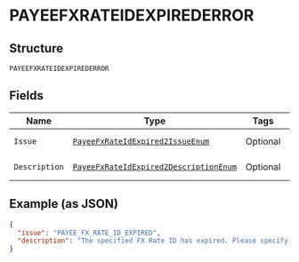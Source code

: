 
# PAYEEFXRATEIDEXPIREDERROR

## Structure

`PAYEEFXRATEIDEXPIREDERROR`

## Fields

| Name | Type | Tags | Description | Getter | Setter |
|  --- | --- | --- | --- | --- | --- |
| `Issue` | [`PayeeFxRateIdExpired2IssueEnum`](../../doc/models/payee-fx-rate-id-expired-2-issue-enum.md) | Optional | - | PayeeFxRateIdExpired2IssueEnum getIssue() | setIssue(PayeeFxRateIdExpired2IssueEnum issue) |
| `Description` | [`PayeeFxRateIdExpired2DescriptionEnum`](../../doc/models/payee-fx-rate-id-expired-2-description-enum.md) | Optional | - | PayeeFxRateIdExpired2DescriptionEnum getDescription() | setDescription(PayeeFxRateIdExpired2DescriptionEnum description) |

## Example (as JSON)

```json
{
  "issue": "PAYEE_FX_RATE_ID_EXPIRED",
  "description": "The specified FX Rate ID has expired. Please specify a different FX Rate Id and try the request again. Alternately, remove the FX Rate ID to process the request using the default exchange rate."
}
```

